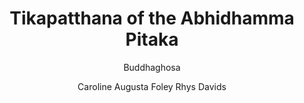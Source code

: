 ---
title: "Tikapatthana of the Abhidhamma Pitaka"
author: ["Buddhaghosa", "Caroline Augusta Foley Rhys Davids"]
year: 1921
language: ["Pali"]
genre: ["Buddhist philosophy", "Abhidhamma Pitaka", "Pali canonical texts", "Buddhist commentary"]
description: "Volume three of a critical Pali edition of the Tikapatthana, a detailed philosophical commentary on Buddhist doctrine traditionally attributed to Buddhaghosa."
collections: ['buddhist-texts', 'pali-literature']
sources:
  - name: "Internet Archive"
    url: "https://archive.org/details/tikapatthanaofab03budduoft"
    type: "other"
references:
  - name: "Wikipedia: Abhidhamma Piṭaka"
    url: "https://en.wikipedia.org/wiki/Abhidhamma_Piṭaka"
    type: "wikipedia"
  - name: "Wikipedia: Buddhaghosa"
    url: "https://en.wikipedia.org/wiki/Buddhaghosa"
    type: "wikipedia"
  - name: "Wikipedia: Pali Canon"
    url: "https://en.wikipedia.org/wiki/Pali_Canon"
    type: "wikipedia"
  - name: "Open Library: Tikapatthana of the Abhidhamma"
    url: "https://openlibrary.org/search?q=Tikapatthana+of+the+Abhidhamma+Pitaka+year+Buddhaghosa"
    type: "other"
featured: false
publishDate: 2025-10-30
tags: ['philosophy', 'buddhism']
---